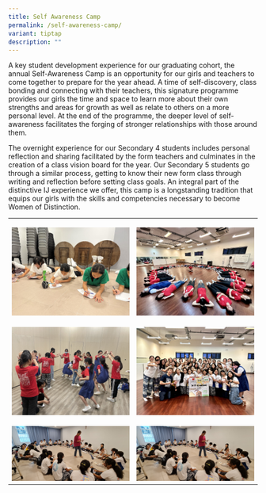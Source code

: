 ```yaml
---
title: Self Awareness Camp
permalink: /self-awareness-camp/
variant: tiptap
description: ""
---
```

<p>A key student development experience for our graduating cohort, the annual
Self-Awareness Camp is an opportunity&nbsp;for our girls and teachers to
come together to prepare for the year ahead. A time of self-discovery,
class bonding and connecting with their teachers, this signature programme
provides our girls the time and space to learn more about their own strengths
and areas for growth as well as relate to others on a more personal level.
At the end of the programme, the deeper level of self-awareness facilitates
the forging of stronger relationships with those around them.&nbsp;</p>
<p>The overnight experience for our Secondary 4 students includes personal
reflection and sharing facilitated by the form teachers and culminates
in the creation of a class vision board for the year. Our Secondary 5 students
go through a similar process, getting to know their new form&nbsp;class
through writing and reflection before setting class goals. An integral
part of the distinctive IJ experience we offer, this camp is a longstanding
tradition that equips our girls with the skills and competencies necessary
to become Women of Distinction.</p>
<table>
<tbody>
<tr>
<th rowspan="1" colspan="1">
<p></p>
<div class="isomer-image-wrapper">
<img style="width: 100%" height="auto" width="100%" alt="" src="/images/Sa/sa4.jpg">
</div>
</th>
<th rowspan="1" colspan="1">
<p></p>
<div class="isomer-image-wrapper">
<img style="width: 100%;" height="auto" width="100%" alt="" src="/images/Sa/sa3.jpg">
</div>
</th>
</tr>
<tr>
<td rowspan="1" colspan="1">
<p></p>
<div class="isomer-image-wrapper">
<img style="width: 100%" height="auto" width="100%" alt="" src="/images/Sa/sa5.jpg">
</div>
</td>
<td rowspan="1" colspan="1">
<p></p>
<div class="isomer-image-wrapper">
<img style="width: 100%" height="auto" width="100%" alt="" src="/images/Sa/sa6.jpg">
</div>
</td>
</tr>
<tr>
<td rowspan="1" colspan="1">
<p></p>
<div class="isomer-image-wrapper">
<img style="width: 100%" height="auto" width="100%" alt="" src="/images/Sa/sa1.jpg">
</div>
</td>
<td rowspan="1" colspan="1">
<p></p>
<div class="isomer-image-wrapper">
<img style="width: 100%" height="auto" width="100%" alt="" src="/images/Sa/sa1.jpg">
</div>
</td>
</tr>
</tbody>
</table>
<p></p>